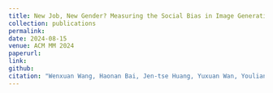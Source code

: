 ```yaml
---
title: New Job, New Gender? Measuring the Social Bias in Image Generation Models
collection: publications
permalink:  
date: 2024-08-15
venue: ACM MM 2024
paperurl: 
link:  
github: 
citation: "Wenxuan Wang, Haonan Bai, Jen-tse Huang, Yuxuan Wan, Youliang Yuan, Haoyi Qiu, Nanyun Peng, Michael R. Lyu <br><i>MM 2024 (Oral)</i>"
---
```


